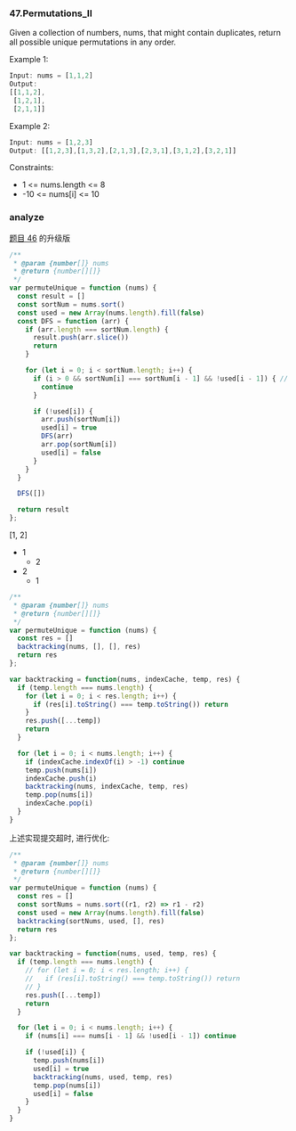 ### 47.Permutations_II

Given a collection of numbers, nums, that might contain duplicates, return all possible unique permutations in any order.

Example 1:

```js
Input: nums = [1,1,2]
Output:
[[1,1,2],
 [1,2,1],
 [2,1,1]]
```

Example 2:

```js
Input: nums = [1,2,3]
Output: [[1,2,3],[1,3,2],[2,1,3],[2,3,1],[3,1,2],[3,2,1]]
```

Constraints:
* 1 <= nums.length <= 8
* -10 <= nums[i] <= 10











### analyze

[题目 46](https://github.com/MuYunyun/blog/blob/master/LeetCode/46.全排列/README.md) 的升级版

```js
/**
 * @param {number[]} nums
 * @return {number[][]}
 */
var permuteUnique = function (nums) {
  const result = []
  const sortNum = nums.sort()
  const used = new Array(nums.length).fill(false)
  const DFS = function (arr) {
    if (arr.length === sortNum.length) {
      result.push(arr.slice())
      return
    }

    for (let i = 0; i < sortNum.length; i++) {
      if (i > 0 && sortNum[i] === sortNum[i - 1] && !used[i - 1]) { // !used[i - 1] 表示相同的元素之前已经使用过了
        continue
      }

      if (!used[i]) {
        arr.push(sortNum[i])
        used[i] = true
        DFS(arr)
        arr.pop(sortNum[i])
        used[i] = false
      }
    }
  }

  DFS([])

  return result
};
```









[1, 2]

* 1
  * 2
* 2
  * 1

```js
/**
 * @param {number[]} nums
 * @return {number[][]}
 */
var permuteUnique = function (nums) {
  const res = []
  backtracking(nums, [], [], res)
  return res
};

var backtracking = function(nums, indexCache, temp, res) {
  if (temp.length === nums.length) {
    for (let i = 0; i < res.length; i++) {
      if (res[i].toString() === temp.toString()) return
    }
    res.push([...temp])
    return
  }

  for (let i = 0; i < nums.length; i++) {
    if (indexCache.indexOf(i) > -1) continue
    temp.push(nums[i])
    indexCache.push(i)
    backtracking(nums, indexCache, temp, res)
    temp.pop(nums[i])
    indexCache.pop(i)
  }
}
```

上述实现提交超时, 进行优化:

```js
/**
 * @param {number[]} nums
 * @return {number[][]}
 */
var permuteUnique = function (nums) {
  const res = []
  const sortNums = nums.sort((r1, r2) => r1 - r2)
  const used = new Array(nums.length).fill(false)
  backtracking(sortNums, used, [], res)
  return res
};

var backtracking = function(nums, used, temp, res) {
  if (temp.length === nums.length) {
    // for (let i = 0; i < res.length; i++) {
    //   if (res[i].toString() === temp.toString()) return
    // }
    res.push([...temp])
    return
  }

  for (let i = 0; i < nums.length; i++) {
    if (nums[i] === nums[i - 1] && !used[i - 1]) continue

    if (!used[i]) {
      temp.push(nums[i])
      used[i] = true
      backtracking(nums, used, temp, res)
      temp.pop(nums[i])
      used[i] = false
    }
  }
}
```